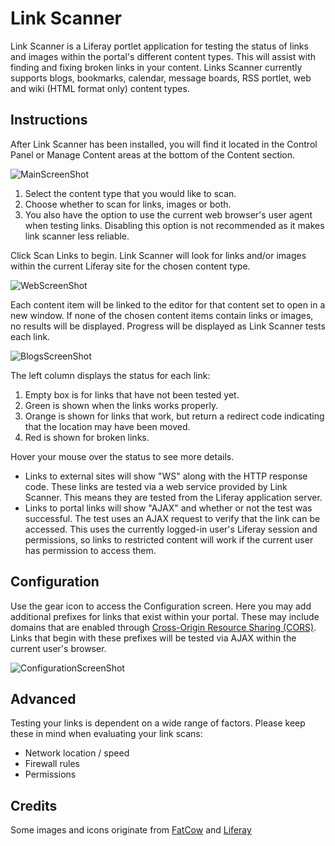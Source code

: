 # Link Scanner
Link Scanner is a Liferay portlet application for testing the status of links and images within the portal's different content types. This will assist with finding and fixing broken links in your content. Links Scanner currently supports blogs, bookmarks, calendar, message boards, RSS portlet, web and wiki (HTML format only) content types.

## Instructions
After Link Scanner has been installed, you will find it located in the Control Panel or Manage Content areas at the bottom of the Content section.

![MainScreenShot](https://raw.githubusercontent.com/craigvershaw/link-scanner/master/docroot/images/screenshots/link-scanner-screen01-main.jpg)

1. Select the content type that you would like to scan.
1. Choose whether to scan for links, images or both.
1. You also have the option to use the current web browser's user agent when testing links. Disabling this option is not recommended as it makes link scanner less reliable.

Click Scan Links to begin. Link Scanner will look for links and/or images within the current Liferay site for the chosen content type.

![WebScreenShot](https://raw.githubusercontent.com/craigvershaw/link-scanner/master/docroot/images/screenshots/link-scanner-screen07-web.jpg)

Each content item will be linked to the editor for that content set to open in a new window. If none of the chosen content items contain links or images, no results will be displayed. Progress will be displayed as Link Scanner tests each link.

![BlogsScreenShot](https://raw.githubusercontent.com/craigvershaw/link-scanner/master/docroot/images/screenshots/link-scanner-screen02-blogs.jpg)

The left column displays the status for each link:

1. Empty box is for links that have not been tested yet.
1. Green is shown when the links works properly.
1. Orange is shown for links that work, but return a redirect code indicating that the location may have been moved.
1. Red is shown for broken links.

Hover your mouse over the status to see more details.

* Links to external sites will show "WS" along with the HTTP response code. These links are tested via a web service provided by Link Scanner. This means they are tested from the Liferay application server.
* Links to portal links will show "AJAX" and whether or not the test was successful. The test uses an AJAX request to verify that the link can be accessed. This uses the currently logged-in user's Liferay session and permissions, so links to restricted content will work if the current user has permission to access them.

## Configuration

Use the gear icon to access the Configuration screen. Here you may add additional prefixes for links that exist within your portal. These may include domains that are enabled through [Cross-Origin Resource Sharing (CORS)](http://en.wikipedia.org/wiki/Cross-Origin_Resource_Sharing). Links that begin with these prefixes will be tested via AJAX within the current user's browser.

![ConfigurationScreenShot](https://raw.githubusercontent.com/craigvershaw/link-scanner/master/docroot/images/screenshots/link-scanner-screen09-configuration.jpg)

## Advanced

Testing your links is dependent on a wide range of factors. Please keep these in mind when evaluating your link scans:

* Network location / speed
* Firewall rules
* Permissions

## Credits

Some images and icons originate from [FatCow](http://www.fatcow.com/free-icons) and [Liferay](https://www.liferay.com/)